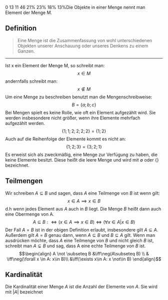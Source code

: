 0 13 11 46
21% 23% 18% 13%Die Objekte in einer Menge nennt man Element der Menge M.

## Definition
> Eine Menge ist die Zusammenfassung von wohl unterschiedenen Objekten unserer Anschauung oder unseres Denkens zu einem Ganzen.
---

Ist x ein Element der Menge M, so schreibt man:
$$x \in M$$
andernfalls schreibt man:
$$x \notin M$$
Um eine Menge zu beschreiben benutzt man die Mengenschreibweise:
$$B = \{a;b;c\}$$
Bei Mengen spielt es keine Rolle, wie oft ein Element aufgezählt wird. Sie werden insbesondere nicht größer, wenn ihre Elemente mehrfach aufgezählt werden.
$$\{1;1;2;2;2;2\} = \{1;2\}$$ Auch auf die Reihenfolge der Elemente kommt es nicht an: 
$$\{1;2;3\} = \{3;2;1\}$$
Es erweist sich als zweckmäßig, eine Menge zur Verfügung zu haben, die keine Elemente besitzt. Diese heißt die leere Menge und wird mit  $\emptyset$ oder $\{\}$ bezeichnet. 
## Teilmengen
Wir schreiben $A \subseteq B$ und sagen, dass $A$ eine Teilmenge von $B$ ist wenn gilt:
$$x \in A \implies x\in B$$
d.h wenn jedes Element aus $A$ auch in $B$ liegt. Die Menge $B$ heißt dann auch eine Obermenge von A.
$$A \subseteq B: \iff (x \in A \implies x\in B)\iff (\forall x \in A| x\in B )$$
Der Fall $A=B$ ist in der obigen Definition erlaubt, insbesondere gilt $A \subseteq A$. Außerdem gilt $A=B$ genau dann, wenn $A \subseteq B$ und $B \subseteq A$ gilt.
Wenn man ausdrücken möchte, dass $A$ eine Teilmenge von $B$ und nicht gleich $B$ ist, schreibt man $A \subsetneq B$ und sag, dass A eine echte Teilmenge von $B$ ist.
$$\begin{align}
A \not \subseteq B &\iff\neg(A\subseteq B) \\
& \iff\neg(\forall x \in A: x\in B)\\
&\iff(\exists x\in A: x \not\in B)
\end{align}$$

## Kardinalität
Die Kardinalität einer Menge $A$ ist die Anzahl der Elemente von $A$. Sie wird mit $|A|$ bezeichnet

